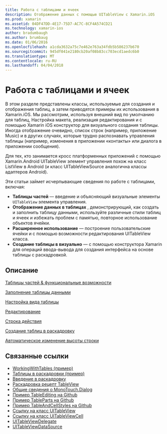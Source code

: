 ```yaml
---
title: Работа с таблицами и ячеек
description: Отображение данных с помощью UITableView с Xamarin.iOS
ms.prod: xamarin
ms.assetid: 04DF47DD-4E17-75D7-AC7C-8CF4A574CD21
ms.technology: xamarin-ios
author: bradumbaugh
ms.author: brumbaug
ms.date: 01/06/2016
ms.openlocfilehash: a1cda3632a75c7e462e763a34fdb5b586237b670
ms.sourcegitcommit: 945df041e2180cb20af08b83cc703ecd1aedc6b0
ms.translationtype: MT
ms.contentlocale: ru-RU
ms.lasthandoff: 04/04/2018
---
```

# <a name="working-with-tables-and-cells"></a>Работа с таблицами и ячеек


В этом разделе представлены классы, используемые для создания и отображения таблиц, а затем приводятся примеры их использования в Xamarin.iOS. Мы рассмотрим, используя внешний вид по умолчанию для таблиц, Настройка макета, реализация редактирования и с помощью Xamarin iOS конструктор для визуального создания таблицы. Иногда отображение очевидно, список строк (например, приложение Music) и в других случаях, которые трудно распознавать управления таблицы (например, изменения в приложении «контакты» или диалога в приложении сообщения).

Для тех, кто занимается кросс платформенных приложений с помощью Xamarin.Android UITableView элемент управления похож на класс ListView в Android (и класс UITableViewSource аналогична классы адаптеров Android).

Эти статьи займет исчерпывающие сведения по работе с таблицами, включая:

-   **Таблицы частей** — введение и объясняющий визуальные элементы `UITableView` элемента управления. 
-   **Отображение данных в таблицах** , демонстрирующий, как создать и заполнить таблицу данными, используйте различные стили таблиц и ячеек и избежать проблем с памятью, повторное использование объектов ячейки. 
-   **Расширенное использование** — построение пользовательские ячейки и с помощью возможности редактирования UITableView класса. 
-   **Создание таблицы в визуально** — с помощью конструктора Xamarin для операций ввода-вывода для создания интерфейса на основе таблицы с раскадровкой. 


## <a name="contents"></a>Описание

 [Таблицы частей &amp; функциональные возможности](~/ios/user-interface/controls/tables/table-parts-and-functionality.md)

 [Заполнение таблицы данными](~/ios/user-interface/controls/tables/populating-a-table-with-data.md)

 [Настройка вида таблицы](~/ios/user-interface/controls/tables/customizing-table-appearance.md)

 [Редактирование](~/ios/user-interface/controls/tables/editing.md)
 
 [Строка действия](~/ios/user-interface/controls/tables/row-action.md)

 [Создание таблиц в раскадровку](~/ios/user-interface/controls/tables/creating-tables-in-a-storyboard.md)
 
 [Автоматическое изменение высоты строки](~/ios/user-interface/controls/tables/autosizing-row-height.md)


## <a name="related-links"></a>Связанные ссылки

- [WorkingWithTables (пример)](https://developer.xamarin.com/samples/monotouch/WorkingWithTables/)
- [Таблицы в раскадровки (пример)](https://developer.xamarin.com/samples/monotouch/StoryboardTable/)
- [Введение в раскадровку](~/ios/user-interface/storyboards/index.md)
- [Раскадровка рецепт TableView](https://developer.xamarin.com/recipes/ios/general/storyboard/storyboard_a_tableview)
- [Общие сведения о MonoTouch.Dialog](~/ios/user-interface/monotouch.dialog/index.md)
- [Пример TableEditing на Github](https://github.com/xamarin/monotouch-samples/tree/master/TableEditing)
- [Пример TableParts на Github](https://github.com/xamarin/monotouch-samples/tree/master/TableParts)
- [Пример TableAndCellStyles на Github](https://github.com/xamarin/mobile-samples/tree/master/TablesLists)
- [Ссылку на класс UITableView](https://developer.apple.com/library/ios/documentation/UIKit/Reference/UITableView_Class/)
- [Ссылку на класс UITableViewCell](https://developer.apple.com/library/ios/documentation/UIKit/Reference/UITableViewCell_Class/)
- [UITableViewDelegate](https://developer.apple.com/library/ios/documentation/UIKit/Reference/UITableViewDelegate_Protocol/)
- [UITableViewDataSource](https://developer.apple.com/library/ios/documentation/UIKit/Reference/UITableViewDataSource_Protocol/)
